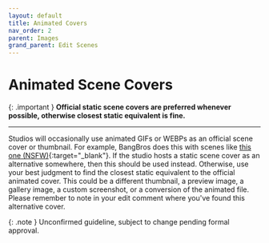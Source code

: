 ```yaml
---
layout: default
title: Animated Covers
nav_order: 2
parent: Images
grand_parent: Edit Scenes
---
```


# Animated Scene Covers

{: .important }
**Official static scene covers are preferred whenever possible, otherwise closest static equivalent is fine.**

---

Studios will occasionally use animated GIFs or WEBPs as an official scene cover or thumbnail. For example, BangBros does this with scenes like [this one (NSFW)](https://x-images2.bangbros.com/assparade/shoots/ap19185/members/450x340.jpg){:target="_blank"}. If the studio hosts a static scene cover as an alternative somewhere, then this should be used instead. Otherwise, use your best judgment to find the closest static equivalent to the official animated cover. This could be a different thumbnail, a preview image, a gallery image, a custom screenshot, or a conversion of the animated file. Please remember to note in your edit comment where you've found this alternative cover.

{: .note }
Unconfirmed guideline, subject to change pending formal approval.
